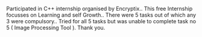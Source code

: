 Participated in C++ internship organised by Encryptix..
This free Internship focusses on Learning and self Growth..
There were 5 tasks out of which any 3 were compulsory..
Tried for all 5 tasks but was unable to complete task no 5 ( Image Processing Tool ).
Thank you.
